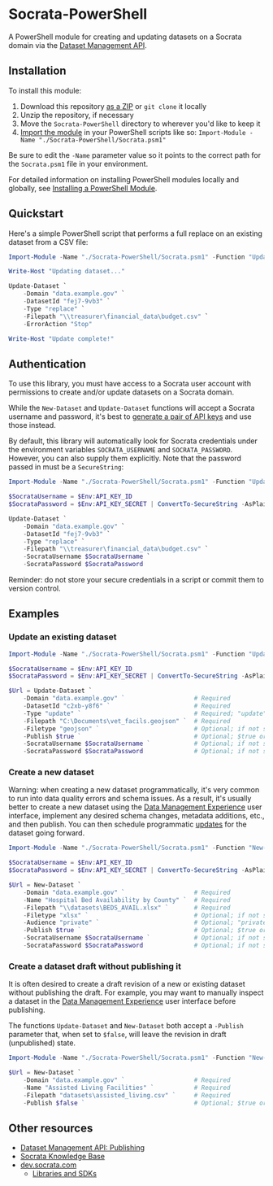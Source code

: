Socrata-PowerShell
==================

A PowerShell module for creating and updating datasets on a Socrata domain via the [Dataset Management API].

[Dataset Management API]: https://dev.socrata.com/publishers/dsmapi.html

## Installation

To install this module:

1. Download this repository [as a ZIP] or `git clone` it locally
2. Unzip the repository, if necessary
3. Move the `Socrata-PowerShell` directory to wherever you'd like to keep it
4. [Import the module] in your PowerShell scripts like so: `Import-Module -Name "./Socrata-PowerShell/Socrata.psm1"`

Be sure to edit the `-Name` parameter value so it points to the correct path for the `Socrata.psm1` file in your environment.

For detailed information on installing PowerShell modules locally and globally, see [Installing a PowerShell Module].

[as a ZIP]: https://github.com/socrata/Socrata-PowerShell/archive/refs/heads/main.zip
[Import the module]: https://docs.microsoft.com/en-us/powershell/module/microsoft.powershell.core/import-module
[Installing a PowerShell Module]: https://docs.microsoft.com/en-us/powershell/scripting/developer/module/installing-a-powershell-module

## Quickstart

Here's a simple PowerShell script that performs a full replace on an existing dataset from a CSV file:

```powershell
Import-Module -Name "./Socrata-PowerShell/Socrata.psm1" -Function "Update-Dataset"

Write-Host "Updating dataset..."

Update-Dataset `
    -Domain "data.example.gov" `
    -DatasetId "fej7-9vb3" `
    -Type "replace" `
    -Filepath "\\treasurer\financial_data\budget.csv" `
    -ErrorAction "Stop"

Write-Host "Update complete!"
```

## Authentication

To use this library, you must have access to a Socrata user account with permissions to create and/or update datasets on a Socrata domain.

While the `New-Dataset` and `Update-Dataset` functions will accept a Socrata username and password, it's best to [generate a pair of API keys] and use those instead.

By default, this library will automatically look for Socrata credentials under the environment variables `SOCRATA_USERNAME` and `SOCRATA_PASSWORD`. However, you can also supply them explicitly. Note that the password passed in must be a `SecureString`:

```powershell
Import-Module -Name "./Socrata-PowerShell/Socrata.psm1" -Function "Update-Dataset"

$SocrataUsername = $Env:API_KEY_ID
$SocrataPassword = $Env:API_KEY_SECRET | ConvertTo-SecureString -AsPlainText -Force

Update-Dataset `
    -Domain "data.example.gov" `
    -DatasetId "fej7-9vb3" `
    -Type "replace" `
    -Filepath "\\treasurer\financial_data\budget.csv" `
    -SocrataUsername $SocrataUsername `
    -SocrataPassword $SocrataPassword
```

Reminder: do not store your secure credentials in a script or commit them to version control.

[generate a pair of API keys]: https://support.socrata.com/hc/en-us/articles/360015776014-API-Keys

## Examples

### Update an existing dataset

```powershell
Import-Module -Name "./Socrata-PowerShell/Socrata.psm1" -Function "Update-Dataset"

$SocrataUsername = $Env:API_KEY_ID
$SocrataPassword = $Env:API_KEY_SECRET | ConvertTo-SecureString -AsPlainText -Force

$Url = Update-Dataset `
    -Domain "data.example.gov" `                   # Required
    -DatasetId "c2xb-y8f6" `                       # Required
    -Type "update" `                               # Required; "update" (upsert/append) or "replace" (full replace)
    -Filepath "C:\Documents\vet_facils.geojson" `  # Required
    -Filetype "geojson" `                          # Optional; if not supplied, this is guessed from the filepath
    -Publish $true `                               # Optional; $true or $false (default: $true)
    -SocrataUsername $SocrataUsername `            # Optional; if not supplied, this is looked up from the env variable SOCRATA_USERNAME
    -SocrataPassword $SocrataPassword              # Optional; if not supplied, this is looked up from the env variable SOCRATA_PASSWORD
```

### Create a new dataset

Warning: when creating a new dataset programmatically, it's very common to run into data quality errors and schema issues. As a result, it's usually better to create a new dataset using the [Data Management Experience] user interface, implement any desired schema changes, metadata additions, etc., and then publish. You can then schedule programmatic [updates] for the dataset going forward.

```powershell
Import-Module -Name "./Socrata-PowerShell/Socrata.psm1" -Function "New-Dataset"

$SocrataUsername = $Env:API_KEY_ID
$SocrataPassword = $Env:API_KEY_SECRET | ConvertTo-SecureString -AsPlainText -Force

$Url = New-Dataset `
    -Domain "data.example.gov" `                   # Required
    -Name "Hospital Bed Availability by County" `  # Required
    -Filepath "\\datasets\BEDS_AVAIL.xlsx" `       # Required
    -Filetype "xlsx" `                             # Optional; if not supplied, this is guessed from the filepath
    -Audience "private" `                          # Optional; "private" or "public" (default: "private")
    -Publish $true `                               # Optional; $true or $false (default: $true)
    -SocrataUsername $SocrataUsername `            # Optional; if not supplied, this is looked up from the env variable SOCRATA_USERNAME
    -SocrataPassword $SocrataPassword              # Optional; if not supplied, this is looked up from the env variable SOCRATA_PASSWORD
```

[Data Management Experience]: https://support.socrata.com/hc/en-us/articles/115016067067-Using-the-Socrata-Data-Management-Experience
[updates]: #update-an-existing-dataset

### Create a dataset draft without publishing it

It is often desired to create a draft revision of a new or existing dataset without publishing the draft. For example, you may want to manually inspect a dataset in the [Data Management Experience] user interface before publishing.

The functions `Update-Dataset` and `New-Dataset` both accept a `-Publish` parameter that, when set to `$false`, will leave the revision in draft (unpublished) state.

```powershell
Import-Module -Name "./Socrata-PowerShell/Socrata.psm1" -Function "New-Dataset"

$Url = New-Dataset `
    -Domain "data.example.gov" `                   # Required
    -Name "Assisted Living Facilities" `           # Required
    -Filepath "datasets\assisted_living.csv" `     # Required
    -Publish $false `                              # Optional; $true or $false (default: $true)
```

[Data Management Experience]: https://support.socrata.com/hc/en-us/articles/115016067067-Using-the-Socrata-Data-Management-Experience

## Other resources

* [Dataset Management API: Publishing]
* [Socrata Knowledge Base]
* [dev.socrata.com]
  + [Libraries and SDKs]

[Socrata Knowledge Base]: https://support.socrata.com
[dev.socrata.com]: https://dev.socrata.com
[Dataset Management API: Publishing]: https://socratapublishing.docs.apiary.io
[Libraries and SDKs]: https://dev.socrata.com/libraries

